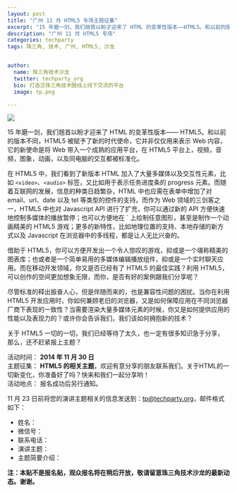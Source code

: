 ```yaml
---
layout: post
title: "广州 11 月 HTML5 专场主题征集"
excerpt: "15 年磨一剑，我们翘首以盼才迎来了 HTML 的变革性版本——HTML5。和以前的版本不同，HTML5 被赋予了新的时代使命，它并非仅仅用来表示 Web 内容，它的新使命是将 Web 带入一个成熟的应用平台，在 HTML5 平台上，视频，音频，图象，动画，以及同电脑的交互都被标准化。"
description: "广州 11 月 HTML5 专场"
categories: techparty
tags: 珠三角, 技术, 广州, HTML5, 沙龙


author:
  name: 珠三角技术沙龙
  twitter: techparty_org
  bio: 打造泛珠三角技术圈线上线下交流的平台
  image: tp.png

---
```


![](http://ww1.sinaimg.cn/large/6907a9d0gw1emaaznkyyfj20m80dw44c.jpg)   

15 年磨一剑，我们翘首以盼才迎来了 HTML 的变革性版本—— HTML5。和以前的版本不同，HTML5 被赋予了新的时代使命，它并非仅仅用来表示 Web 内容，它的新使命是将 Web 带入一个成熟的应用平台，在 HTML5 平台上，视频，音频，图象，动画，以及同电脑的交互都被标准化。  

  
在 HTML5 中，我们看到了新版本 HTML 加入了大量多媒体以及交互性元素，比如 `<video>`、`<audio>` 标签，又比如用于表示任务进度条的 progress 元素。而随着互联网的发展，信息的种类日趋繁杂，HTML 中也应需在表单中增加了对 email、url、date 以及 tel 等类型的控件的支持。而作为 Web 领域的三剑客之一，HTML5 中也对 Javascript API 进行了扩充，你可以通过新的 API 方便快速地控制多媒体的播放暂停；也可以方便地在 `<canvas> 上绘制任意图形，甚至是制作一个动画精美的 HTML5 游戏；更多的新特性，比如地理位置的支持、本地存储的新方式以及 Javascript 在浏览器中的多线程，都是让人无比兴奋的。  
  

借助于 HTML5，你可以方便开发出一个令人惊叹的游戏，抑或是一个堪称精美的图表库；也或者是一个简单易用的多媒体编辑播放组件，抑或是一个实时聊天应用。而在移动开发领域，你又是否已经有了 HTML5 的最佳实践？利用 HTML5，可以创作的空间更加想象无限，而你，是否有好的案例跟我们分享呢？  

  
尽管标准的释出振奋人心，但是伴随而来的，也是兼容性问题的困扰。当你在利用 HTML5 开发应用时，你如何兼顾老旧的浏览器，又是如何保障应用在不同浏览器厂商下表现的一致性？当需要渲染大量多媒体元素的时候，你又是如何提供应用的性能以及表现力的？或许你会告诉我们，我们该如何拥抱新的技术？  

  
关于 HTML5 一切的一切，我们已经等待了太久，也一定有很多知识急于分享，那么，还不赶紧报上主题？  


活动时间： **2014 年 11 月 30 日**  
主题征集： **HTML5 的相关主题**，欢迎有意分享的朋友联系我们。关于HTML的一切新变化，你准备好了吗？快来和我们一起分享哟！  
活动地点： 报名成功后另行通知。

  
11 月 23 日前将您的演讲主题相关的信息发送到：tp@techparty.org，邮件格式如下：

* 姓名：
* 微信号：
* 联系电话：
* 演讲主题：
* 主题简要介绍：

**注：本贴不是报名贴，观众报名将在稍后开放，敬请留意珠三角技术沙龙的最新动态。谢谢。**